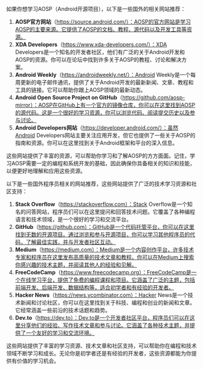 如果你想学习AOSP（Android开源项目），以下是一些国外的相关网站推荐：

1. **AOSP官方网站**（https://source.android.com/）：AOSP的官方网站是学习AOSP的主要来源。它提供了AOSP的文档、教程、源代码以及开发工具等资源。
2. **XDA Developers**（https://www.xda-developers.com/）：XDA Developers是一个知名的开发者社区，他们有广泛的关于Android开发和AOSP的资源。你可以在论坛中找到许多关于AOSP的教程、讨论和解决方案。
3. **Android Weekly**（https://androidweekly.net/）：Android Weekly是一个每周更新的电子邮件通讯，提供了关于Android开发的最新新闻、文章、教程和工具的链接。它可以帮助你跟上AOSP领域的最新动态。
4. **Android Open Source Project on GitHub**（https://github.com/aosp-mirror）：AOSP在GitHub上有一个官方的镜像仓库，你可以在这里找到AOSP的源代码。这是一个很好的学习资源，你可以浏览代码、阅读提交历史以及参与讨论。
5. **Android Developers网站**（https://developer.android.com/）：虽然Android Developers网站主要关注应用开发，但它也提供了一些关于AOSP的指南和资源。你可以在这里找到关于Android框架和平台的深入信息。

这些网站提供了丰富的资源，可以帮助你学习和了解AOSP的方方面面。记住，学习AOSP需要一定的编程和系统开发的基础，因此确保你具备相关的知识和技能，以便更好地理解和应用这些资源。



以下是一些国外程序员相关的网站推荐，这些网站提供了广泛的技术学习资源和社区支持：

1. **Stack Overflow**（https://stackoverflow.com）：Stack Overflow是一个知名的问答网站，程序员们可以在这里提问和回答技术问题。它覆盖了各种编程语言和技术领域，是一个很好的学习和交流平台。
2. **GitHub**（https://github.com）：GitHub是一个代码托管平台，你可以在这里找到无数的开源项目。通过浏览和参与开源项目，你可以学习其他程序员的代码，了解最佳实践，并与开发者社区互动。
3. **Medium**（https://medium.com）：Medium是一个内容创作平台，许多技术专家和程序员在这里发布高质量的技术文章和教程。你可以在Medium上搜索你感兴趣的技术主题，并阅读其他人的经验和见解。
4. **FreeCodeCamp**（https://www.freecodecamp.org）：FreeCodeCamp是一个在线学习平台，提供了免费的编程课程和项目。它涵盖了广泛的主题，包括前端开发、后端开发、数据结构等，适合初学者和有经验的开发者。
5. **Hacker News**（https://news.ycombinator.com）：Hacker News是一个技术新闻和讨论社区，你可以在这里找到关于科技、编程和创业的新闻和文章。它经常涵盖一些前沿的技术话题和趋势。
6. **Dev.to**（https://dev.to）：Dev.to是一个开发者社区平台，程序员们可以在这里分享他们的经验、写作技术文章和参与讨论。它涵盖了各种技术主题，并提供了一个友好的学习和交流环境。

这些网站提供了丰富的学习资源、技术文章和社区支持，可以帮助你在编程和技术领域不断学习和成长。无论你是初学者还是有经验的开发者，这些资源都能为你提供有价值的学习机会。

